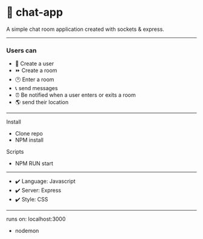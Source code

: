 # 🏣 chat-app 

A simple chat room application created with sockets & express.

---

### Users can 
- 🚩 Create a user 
- ⏩ Create a room 
- 🕐 Enter a room 
- 📞 send messages  
- ⏰ Be notified when a user enters or exits a room 
- 🌎 send their location  

---
Install
- Clone repo
- NPM install

Scripts
- NPM RUN start


---

+ ✔️  Language: Javascript
+ ✔️  Server: Express
+ ✔️ Style: CSS

---
runs on: localhost:3000
- nodemon